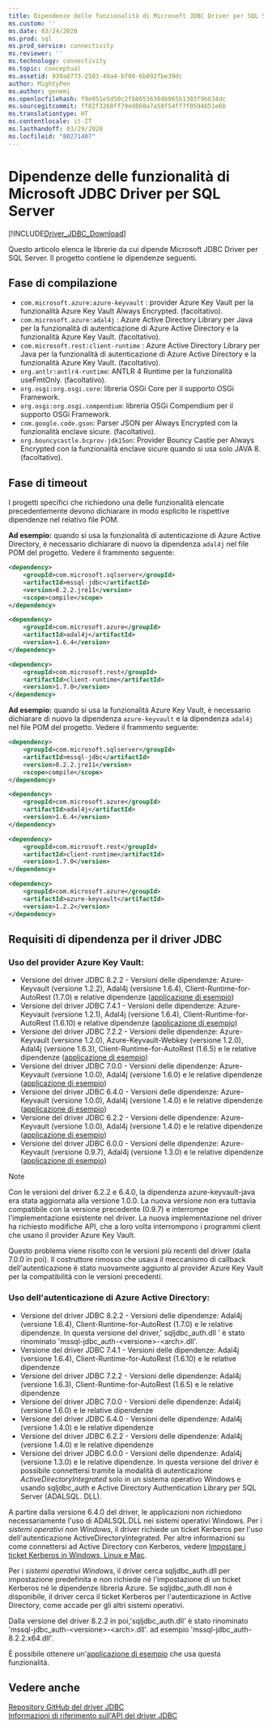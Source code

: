 ```yaml
---
title: Dipendenze delle funzionalità di Microsoft JDBC Driver per SQL Server | Microsoft Docs
ms.custom: ''
ms.date: 03/24/2020
ms.prod: sql
ms.prod_service: connectivity
ms.reviewer: ''
ms.technology: connectivity
ms.topic: conceptual
ms.assetid: 939a8773-2583-49a4-bf00-6b892fbe39dc
author: MightyPen
ms.author: genemi
ms.openlocfilehash: f9e051e5d50c2fb86536304b065b1303f9b634dc
ms.sourcegitcommit: ff82f3260ff79ed860a7a58f54ff7f0594851e6b
ms.translationtype: HT
ms.contentlocale: it-IT
ms.lasthandoff: 03/29/2020
ms.locfileid: "80271407"
---
```

# <a name="feature-dependencies-of-the-microsoft-jdbc-driver-for-sql-server"></a>Dipendenze delle funzionalità di Microsoft JDBC Driver per SQL Server

[!INCLUDE[Driver_JDBC_Download](../../includes/driver_jdbc_download.md)]

Questo articolo elenca le librerie da cui dipende Microsoft JDBC Driver per SQL Server. Il progetto contiene le dipendenze seguenti.

## <a name="compile-time"></a>Fase di compilazione

 - `com.microsoft.azure:azure-keyvault` : provider Azure Key Vault per la funzionalità Azure Key Vault Always Encrypted. (facoltativo).
 - `com.microsoft.azure:adal4j` : Azure Active Directory Library per Java per la funzionalità di autenticazione di Azure Active Directory e la funzionalità Azure Key Vault. (facoltativo).
 - `com.microsoft.rest:client-runtime` : Azure Active Directory Library per Java per la funzionalità di autenticazione di Azure Active Directory e la funzionalità Azure Key Vault. (facoltativo).
 - `org.antlr:antlr4-runtime`: ANTLR 4 Runtime per la funzionalità useFmtOnly. (facoltativo).
 - `org.osgi:org.osgi.core`: libreria OSGi Core per il supporto OSGi Framework.
 - `org.osgi:org.osgi.compendium`: libreria OSGi Compendium per il supporto OSGi Framework.
 - `com.google.code.gson`: Parser JSON per Always Encrypted con la funzionalità enclave sicure. (facoltativo).
 - `org.bouncycastle.bcprov-jdk15on`: Provider Bouncy Castle per Always Encrypted con la funzionalità enclave sicure quando si usa solo JAVA 8. (facoltativo).

## <a name="test-time"></a>Fase di timeout

I progetti specifici che richiedono una delle funzionalità elencate precedentemente devono dichiarare in modo esplicito le rispettive dipendenze nel relativo file POM.

**Ad esempio:** quando si usa la funzionalità di autenticazione di Azure Active Directory, è necessario dichiarare di nuovo la dipendenza `adal4j` nel file POM del progetto. Vedere il frammento seguente:

```xml
<dependency>
    <groupId>com.microsoft.sqlserver</groupId>
    <artifactId>mssql-jdbc</artifactId>
    <version>8.2.2.jre11</version>
    <scope>compile</scope>
</dependency>

<dependency>
    <groupId>com.microsoft.azure</groupId>
    <artifactId>adal4j</artifactId>
    <version>1.6.4</version>
</dependency>

<dependency>
    <groupId>com.microsoft.rest</groupId>
    <artifactId>client-runtime</artifactId>
    <version>1.7.0</version>
</dependency>
```

**Ad esempio:** quando si usa la funzionalità Azure Key Vault, è necessario dichiarare di nuovo la dipendenza `azure-keyvault` e la dipendenza `adal4j` nel file POM del progetto. Vedere il frammento seguente:

```xml
<dependency>
    <groupId>com.microsoft.sqlserver</groupId>
    <artifactId>mssql-jdbc</artifactId>
    <version>8.2.2.jre11</version>
    <scope>compile</scope>
</dependency>

<dependency>
    <groupId>com.microsoft.azure</groupId>
    <artifactId>adal4j</artifactId>
    <version>1.6.4</version>
</dependency>

<dependency>
    <groupId>com.microsoft.rest</groupId>
    <artifactId>client-runtime</artifactId>
    <version>1.7.0</version>
</dependency>

<dependency>
    <groupId>com.microsoft.azure</groupId>
    <artifactId>azure-keyvault</artifactId>
    <version>1.2.2</version>
</dependency>
```

## <a name="dependency-requirements-for-the-jdbc-driver"></a>Requisiti di dipendenza per il driver JDBC

### <a name="working-with-the-azure-key-vault-provider"></a>Uso del provider Azure Key Vault:

- Versione del driver JDBC 8.2.2 - Versioni delle dipendenze: Azure-Keyvault (versione 1.2.2), Adal4j (versione 1.6.4), Client-Runtime-for-AutoRest (1.7.0) e relative dipendenze ([applicazione di esempio](../../connect/jdbc/azure-key-vault-sample-version-7.0.md))
- Versione del driver JDBC 7.4.1 - Versioni delle dipendenze: Azure-Keyvault (versione 1.2.1), Adal4j (versione 1.6.4), Client-Runtime-for-AutoRest (1.6.10) e relative dipendenze ([applicazione di esempio](../../connect/jdbc/azure-key-vault-sample-version-7.0.md))
- Versione del driver JDBC 7.2.2 - Versioni delle dipendenze: Azure-Keyvault (versione 1.2.0), Azure-Keyvault-Webkey (versione 1.2.0), Adal4j (versione 1.6.3), Client-Runtime-for-AutoRest (1.6.5) e le relative dipendenze ([applicazione di esempio](../../connect/jdbc/azure-key-vault-sample-version-7.0.md))
- Versione del driver JDBC 7.0.0 - Versioni delle dipendenze: Azure-Keyvault (versione 1.0.0), Adal4j (versione 1.6.0) e le relative dipendenze ([applicazione di esempio](../../connect/jdbc/azure-key-vault-sample-version-7.0.md))
- Versione del driver JDBC 6.4.0 - Versioni delle dipendenze: Azure-Keyvault (versione 1.0.0), Adal4j (versione 1.4.0) e le relative dipendenze ([applicazione di esempio](../../connect/jdbc/azure-key-vault-sample-version-6.2.2.md))
- Versione del driver JDBC 6.2.2 - Versioni delle dipendenze: Azure-Keyvault (versione 1.0.0), Adal4j (versione 1.4.0) e le relative dipendenze ([applicazione di esempio](../../connect/jdbc/azure-key-vault-sample-version-6.2.2.md))
- Versione del driver JDBC 6.0.0 - Versioni delle dipendenze: Azure-Keyvault (versione 0.9.7), Adal4j (versione 1.3.0) e le relative dipendenze ([applicazione di esempio](../../connect/jdbc/azure-key-vault-sample-version-6.0.0.md))

> [!NOTE]
> Con le versioni del driver 6.2.2 e 6.4.0, la dipendenza azure-keyvault-java era stata aggiornata alla versione 1.0.0. La nuova versione non era tuttavia compatibile con la versione precedente (0.9.7) e interrompe l'implementazione esistente nel driver. La nuova implementazione nel driver ha richiesto modifiche API, che a loro volta interrompono i programmi client che usano il provider Azure Key Vault.
>
> Questo problema viene risolto con le versioni più recenti del driver (dalla 7.0.0 in poi). Il costruttore rimosso che usava il meccanismo di callback dell'autenticazione è stato nuovamente aggiunto al provider Azure Key Vault per la compatibilità con le versioni precedenti.

### <a name="working-with-azure-active-directory-authentication"></a>Uso dell'autenticazione di Azure Active Directory:

- Versione del driver JDBC 8.2.2 - Versioni delle dipendenze: Adal4j (versione 1.6.4), Client-Runtime-for-AutoRest (1.7.0) e le relative dipendenze. In questa versione del driver,' sqljdbc_auth.dll ' è stato rinominato 'mssql-jdbc_auth-\<versione>-\<arch>.dll'.
- Versione del driver JDBC 7.4.1 - Versioni delle dipendenze: Adal4j (versione 1.6.4), Client-Runtime-for-AutoRest (1.6.10) e le relative dipendenze
- Versione del driver JDBC 7.2.2 - Versioni delle dipendenze: Adal4j (versione 1.6.3), Client-Runtime-for-AutoRest (1.6.5) e le relative dipendenze
- Versione del driver JDBC 7.0.0 - Versioni delle dipendenze: Adal4j (versione 1.6.0) e le relative dipendenze
- Versione del driver JDBC 6.4.0 - Versioni delle dipendenze: Adal4j (versione 1.4.0) e le relative dipendenze
- Versione del driver JDBC 6.2.2 - Versioni delle dipendenze: Adal4j (versione 1.4.0) e le relative dipendenze
- Versione del driver JDBC 6.0.0 - Versioni delle dipendenze: Adal4j (versione 1.3.0) e le relative dipendenze. In questa versione del driver è possibile connettersi tramite la modalità di autenticazione _ActiveDirectoryIntegrated_ solo in un sistema operativo Windows e usando sqljdbc_auth e Active Directory Authentication Library per SQL Server (ADALSQL. DLL).

A partire dalla versione 6.4.0 del driver, le applicazioni non richiedono necessariamente l'uso di ADALSQL.DLL nei sistemi operativi Windows. Per i *sistemi operativi non Windows*, il driver richiede un ticket Kerberos per l'uso dell'autenticazione ActiveDirectoryIntegrated. Per altre informazioni su come connettersi ad Active Directory con Kerberos, vedere [Impostare i ticket Kerberos in Windows, Linux e Mac](https://docs.microsoft.com/sql/connect/jdbc/connecting-using-azure-active-directory-authentication#set-kerberos-ticket-on-windows-linux-and-mac).

Per i *sistemi operativi Windows*, il driver cerca sqljdbc_auth.dll per impostazione predefinita e non richiede né l'impostazione di un ticket Kerberos né le dipendenze libreria Azure. Se sqljdbc_auth.dll non è disponibile, il driver cerca il ticket Kerberos per l'autenticazione in Active Directory, come accade per gli altri sistemi operativi.

Dalla versione del driver 8.2.2 in poi,'sqljdbc_auth.dll' è stato rinominato 'mssql-jdbc_auth-\<versione>-\<arch>.dll'. ad esempio 'mssql-jdbc_auth-8.2.2.x64.dll'.

È possibile ottenere un'[applicazione di esempio](../../connect/jdbc/connecting-using-azure-active-directory-authentication.md) che usa questa funzionalità.

## <a name="see-also"></a>Vedere anche

[Repository GitHub del driver JDBC](https://github.com/microsoft/mssql-jdbc)  
[Informazioni di riferimento sull'API del driver JDBC](../../connect/jdbc/reference/jdbc-driver-api-reference.md)
